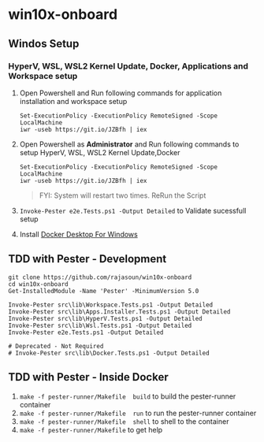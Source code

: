 # win10x-onboard

## Windos Setup 

### HyperV, WSL, WSL2 Kernel Update, Docker, Applications and Workspace setup
1. Open Powershell and Run following commands for application installation and workspace setup
    ```
    Set-ExecutionPolicy -ExecutionPolicy RemoteSigned -Scope LocalMachine
    iwr -useb https://git.io/JZBfh | iex 
    ```
1. Open Powershell as **Administrator** and Run following commands to setup HyperV, WSL, WSL2 Kernel Update,Docker

    ```
    Set-ExecutionPolicy -ExecutionPolicy RemoteSigned -Scope LocalMachine
    iwr -useb https://git.io/JZBfh | iex 
    ```
    > FYI: System will restart two times. ReRun the Script 
1. `Invoke-Pester e2e.Tests.ps1 -Output Detailed` to Validate sucessfull setup

1. Install [Docker Desktop For Windows](https://docs.docker.com/desktop/windows/install/)


## TDD with Pester - Development

```
git clone https://github.com/rajasoun/win10x-onboard
cd win10x-onboard
Get-InstalledModule -Name 'Pester' -MinimumVersion 5.0

Invoke-Pester src\lib\Workspace.Tests.ps1 -Output Detailed
Invoke-Pester src\lib\Apps.Installer.Tests.ps1 -Output Detailed
Invoke-Pester src\lib\HyperV.Tests.ps1 -Output Detailed
Invoke-Pester src\lib\Wsl.Tests.ps1 -Output Detailed
Invoke-Pester e2e.Tests.ps1 -Output Detailed
```

```
# Deprecated - Not Required 
# Invoke-Pester src\lib\Docker.Tests.ps1 -Output Detailed
```


## TDD with Pester - Inside Docker 

1. `make -f pester-runner/Makefile  build` to build the pester-runner container
1. `make -f pester-runner/Makefile  run` to run the pester-runner container
1. `make -f pester-runner/Makefile  shell` to shell to the container
1. `make -f pester-runner/Makefile` to get help
